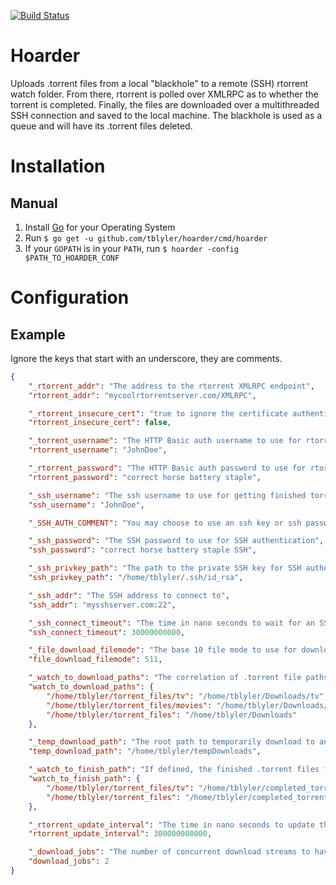 [![Build Status](https://travis-ci.org/tblyler/hoarder.svg?branch=master)](https://travis-ci.org/tblyler/hoarder)
# Hoarder
Uploads .torrent files from a local "blackhole" to a remote (SSH) rtorrent watch folder. From there, rtorrent is polled over XMLRPC as to whether the torrent is completed. Finally, the files are downloaded over a multithreaded SSH connection and saved to the local machine. The blackhole is used as a queue and will have its .torrent files deleted.

# Installation
## Manual
1. Install [Go](https://golang.org) for your Operating System
2. Run `$ go get -u github.com/tblyler/hoarder/cmd/hoarder`
3. If your `GOPATH` is in your `PATH`, run `$ hoarder -config $PATH_TO_HOARDER_CONF`

# Configuration
## Example
Ignore the keys that start with an underscore, they are comments.
```json
{
    "_rtorrent_addr": "The address to the rtorrent XMLRPC endpoint",
    "rtorrent_addr": "mycoolrtorrentserver.com/XMLRPC",

    "_rtorrent_insecure_cert": "true to ignore the certificate authenticity; false to honor it",
    "rtorrent_insecure_cert": false,

    "_torrent_username": "The HTTP Basic auth username to use for rtorrent's XMLRPC",
    "rtorrent_username": "JohnDoe",

    "_rtorrent_password": "The HTTP Basic auth password to use for rtorrent's XMLRPC",
    "rtorrent_password": "correct horse battery staple",

    "_ssh_username": "The ssh username to use for getting finished torrents from the remote host",
    "ssh_username": "JohnDoe",

    "_SSH_AUTH_COMMENT": "You may choose to use an ssh key or ssh password. If both are supplied, the password will not be used.",

    "_ssh_password": "The SSH password to use for SSH authentication",
    "ssh_password": "correct horse battery staple SSH",

    "_ssh_privkey_path": "The path to the private SSH key for SSH authentication",
    "ssh_privkey_path": "/home/tblyler/.ssh/id_rsa",

    "_ssh_addr": "The SSH address to connect to",
    "ssh_addr": "mysshserver.com:22",

    "_ssh_connect_timeout": "The time in nano seconds to wait for an SSH connection attempt",
    "ssh_connect_timeout": 30000000000,

    "_file_download_filemode": "The base 10 file mode to use for downloaded files",
    "file_download_filemode": 511,

    "_watch_to_download_paths": "The correlation of .torrent file paths and where their contents should be downloaded to",
    "watch_to_download_paths": {
        "/home/tblyler/torrent_files/tv": "/home/tblyler/Downloads/tv",
        "/home/tblyler/torrent_files/movies": "/home/tblyler/Downloads/movies",
        "/home/tblyler/torrent_files": "/home/tblyler/Downloads"
    },

    "_temp_download_path": "The root path to temporarily download to and then move to the folder in the setting above. The destination path is created underneath the temp_download_path",
    "temp_download_path": "/home/tblyler/tempDownloads",

    "_watch_to_finish_path": "If defined, the finished .torrent files finished are moved to their respected path here. Otherwise, they are deleted.",
    "watch_to_finish_path": {
        "/home/tblyler/torrent_files/tv": "/home/tblyler/completed_torrent_files/tv",
        "/home/tblyler/torrent_files": "/home/tblyler/completed_torrent_files"
    },

    "_rtorrent_update_interval": "The time in nano seconds to update the list of torrents and their statuses in rTorrent",
    "rtorrent_update_interval": 300000000000,

    "_download_jobs": "The number of concurrent download streams to have at one time",
    "download_jobs": 2
}
```

